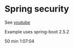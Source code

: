 # Spring security

See [youtube](https://www.youtube.com/watch?v=VVn9OG9nfH0)

Example uses spring-boot 2.5.2


50 min
1:07:04